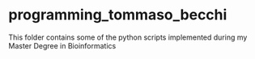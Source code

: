 # programming_tommaso_becchi

This folder contains some of the python scripts implemented during my Master Degree in Bioinformatics
